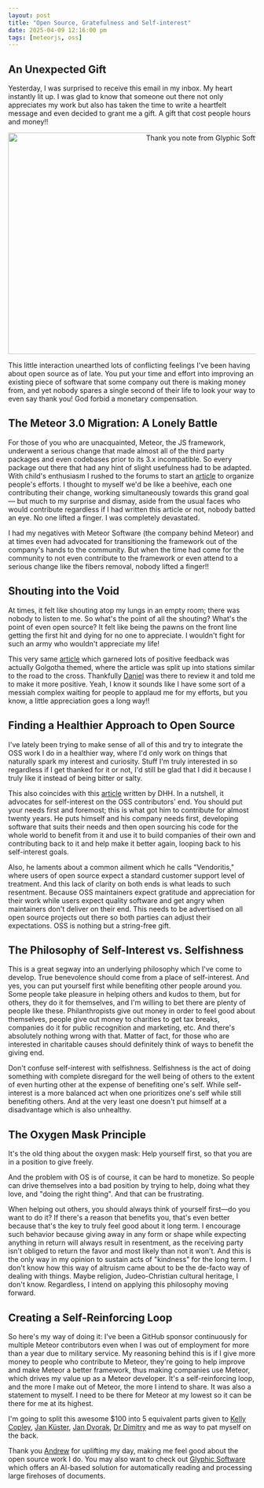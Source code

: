 ```yaml
---
layout: post
title: "Open Source, Gratefulness and Self-interest"
date: 2025-04-09 12:16:00 pm
tags: [meteorjs, oss]
---
```


## An Unexpected Gift

Yesterday, I was surprised to receive this email in my inbox. My heart instantly lit up. I was glad to know that someone out there not only appreciates my work but also has taken the time to write a heartfelt message and even decided to grant me a gift. A gift that cost people hours and money!!

<p align="center">
  <img src="/assets/img/glyphic_thankyou_note.jpg" alt="Thank you note from Glyphic Software" width="800" height="450"/>
</p>

This little interaction unearthed lots of conflicting feelings I've been having about open source as of late. You put your time and effort into improving an existing piece of software that some company out there is making money from, and yet nobody spares a single second of their life to look your way to even say thank you! God forbid a monetary compensation.

## The Meteor 3.0 Migration: A Lonely Battle

For those of you who are unacquainted, Meteor, the JS framework, underwent a serious change that made almost all of the third party packages and even codebases prior to its 3.x incompatible. So every package out there that had any hint of slight usefulness had to be adapted. With child's enthusiasm I rushed to the forums to start an [article](https://forums.meteor.com/t/looking-for-help-migrating-packages-to-meteor-3-0/60985) to organize people's efforts. I thought to myself we'd be like a beehive, each one contributing their change, working simultaneously towards this grand goal — but much to my surprise and dismay, aside from the usual faces who would contribute regardless if I had written this article or not, nobody batted an eye. No one lifted a finger. I was completely devastated. 

I had my negatives with Meteor Software (the company behind Meteor) and at times even had advocated for transitioning the framework out of the company's hands to the community. But when the time had come for the community to not even contribute to the framework or even attend to a serious change like the fibers removal, nobody lifted a finger!!

## Shouting into the Void

At times, it felt like shouting atop my lungs in an empty room; there was nobody to listen to me. So what's the point of all the shouting? What's the point of even open source? It felt like being the pawns on the front line getting the first hit and dying for no one to appreciate. I wouldn't fight for such an army who wouldn't appreciate my life!

This very same [article](https://forums.meteor.com/t/the-meteor-3-0-migration-a-space-exploration-mission/63316) which garnered lots of positive feedback was actually Golgotha themed, where the article was split up into stations similar to the road to the cross. Thankfully [Daniel](https://github.com/danieldornhardt) was there to review it and told me to make it more positive. Yeah, I know it sounds like I have some sort of a messiah complex waiting for people to applaud me for my efforts, but you know, a little appreciation goes a long way!!

## Finding a Healthier Approach to Open Source

I've lately been trying to make sense of all of this and try to integrate the OSS work I do in a healthier way, where I'd only work on things that naturally spark my interest and curiosity. Stuff I'm truly interested in so regardless if I get thanked for it or not, I'd still be glad that I did it because I truly like it instead of being bitter or salty.

This also coincides with this [article](https://world.hey.com/dhh/the-open-source-gift-exchange-2171e0f0) written by DHH. In a nutshell, it advocates for self-interest on the OSS contributors' end. You should put your needs first and foremost; this is what got him to contribute for almost twenty years. He puts himself and his company needs first, developing software that suits their needs and then open sourcing his code for the whole world to benefit from it and use it to build companies of their own and contributing back to it and help make it better again, looping back to his self-interest goals. 

Also, he laments about a common ailment which he calls "Vendoritis," where users of open source expect a standard customer support level of treatment. And this lack of clarity on both ends is what leads to such resentment. Because OSS maintainers expect gratitude and appreciation for their work while users expect quality software and get angry when maintainers don't deliver on their end. This needs to be advertised on all open source projects out there so both parties can adjust their expectations. OSS is nothing but a string-free gift.

## The Philosophy of Self-Interest vs. Selfishness

This is a great segway into an underlying philosophy which I've come to develop. True benevolence should come from a place of self-interest. And yes, you can put yourself first while benefiting other people around you. Some people take pleasure in helping others and kudos to them, but for others, they do it for themselves, and I'm willing to bet there are plenty of people like these. Philanthropists give out money in order to feel good about themselves, people give out money to charities to get tax breaks, companies do it for public recognition and marketing, etc. And there's absolutely nothing wrong with that. Matter of fact, for those who are interested in charitable causes should definitely think of ways to benefit the giving end.

Don't confuse self-interest with selfishness. Selfishness is the act of doing something with complete disregard for the well being of others to the extent of even hurting other at the expense of benefiting one's self. While self-interest is a more balanced act when one prioritizes one's self while still benefiting others. And at the very least one doesn't put himself at a disadvantage which is also unhealthy.

## The Oxygen Mask Principle

It's the old thing about the oxygen mask: Help yourself first, so that you are in a position to give freely.

And the problem with OS is of course, it can be hard to monetize. So people can drive themselves into a bad position by trying to help, doing what they love, and "doing the right thing". And that can be frustrating.

When helping out others, you should always think of yourself first—do you want to do it? If there's a reason that benefits you, that's even better because that's the key to truly feel good about it long term. I encourage such behavior because giving away in any form or shape while expecting anything in return will always result in resentment, as the receiving party isn't obliged to return the favor and most likely than not it won't. And this is the only way in my opinion to sustain acts of "kindness" for the long term. I don't know how this way of altruism came about to be the de-facto way of dealing with things. Maybe religion, Judeo-Christian cultural heritage, I don't know. Regardless, I intend on applying this philosophy moving forward.

## Creating a Self-Reinforcing Loop

So here's my way of doing it: I've been a GitHub sponsor continuously for multiple Meteor contributors even when I was out of employment for more than a year due to military service. My reasoning behind this is if I give more money to people who contribute to Meteor, they're going to help improve and make Meteor a better framework, thus making companies use Meteor, which drives my value up as a Meteor developer. It's a self-reinforcing loop, and the more I make out of Meteor, the more I intend to share. It was also a statement to myself. I need to be there for Meteor at my lowest so it can be there for me at its highest.

I'm going to split this awesome $100 into 5 equivalent parts given to [Kelly Copley](https://github.com/sponsors/copleykj), [Jan Küster](https://github.com/sponsors/jankapunkt), [Jan Dvorak](https://github.com/sponsors/storytellercz), [Dr Dimitry](https://github.com/sponsors/dr-dimitru) and me as way to pat myself on the back. 

Thank you [Andrew](https://www.linkedin.com/in/andrew-kwasny-bab277172/) for uplifting my day, making me feel good about the open source work I do. You may also want to check out [Glyphic Software](https://www.glyphicsoftware.com/) which offers an AI-based solution for automatically reading and processing large firehoses of documents.